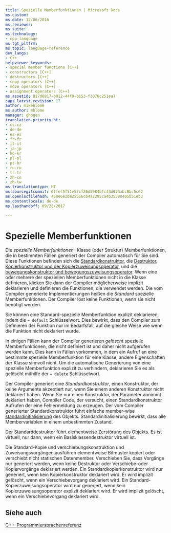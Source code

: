 ```yaml
---
title: Spezielle Memberfunktionen | Microsoft Docs
ms.custom: 
ms.date: 12/06/2016
ms.reviewer: 
ms.suite: 
ms.technology:
- cpp-language
ms.tgt_pltfrm: 
ms.topic: language-reference
dev_langs:
- C++
helpviewer_keywords:
- special member functions [C++]
- constructors [C++]
- destructors [C++]
- copy operators [C++]
- move operators [C++]
- assignment operators [C++]
ms.assetid: 017d6817-b012-44f0-b153-f3076c251ea7
caps.latest.revision: 17
author: mikeblome
ms.author: mblome
manager: ghogen
translation.priority.ht:
- cs-cz
- de-de
- es-es
- fr-fr
- it-it
- ja-jp
- ko-kr
- pl-pl
- pt-br
- ru-ru
- tr-tr
- zh-cn
- zh-tw
ms.translationtype: HT
ms.sourcegitcommit: 6ffef5f51e57cf36d5984bfc43d023abc8bc5c62
ms.openlocfilehash: 460e6e2ba25566cb4a2295ca4b35590405b51eb3
ms.contentlocale: de-de
ms.lasthandoff: 09/25/2017

---
```

# <a name="special-member-functions"></a>Spezielle Memberfunktionen  
  
Die *spezielle Memberfunktionen* -Klasse (oder Struktur) Memberfunktionen, die in bestimmten Fällen generiert der Compiler automatisch für Sie sind. Diese Funktionen befinden sich die [Standardkonstruktor](constructors-cpp.md#default_constructors), die [Destruktor](destructors-cpp.md), [Kopierkonstruktor und der Kopierzuweisungsoperator](copy-constructors-and-copy-assignment-operators-cpp.md), und die [bewegungskonstruktor und bewegungszuweisungsoperator](move-constructors-and-move-assignment-operators-cpp.md). Wenn eine oder mehrere der speziellen Memberfunktionen nicht in die Klasse definieren, klicken Sie dann der Compiler möglicherweise implizit deklarieren und definieren die Funktionen, die verwendet werden. Die vom Compiler generierte Implementierungen heißen die *Standard* spezielle Memberfunktionen. Der Compiler löst keine Funktionen, wenn sie nicht benötigt werden.  
  
Sie können eine Standard-spezielle Memberfunktion explizit deklarieren, indem die `= default` Schlüsselwort. Dies bewirkt, dass den Compiler zum Definieren der Funktion nur im Bedarfsfall, auf die gleiche Weise wie wenn die Funktion nicht deklariert wurde. 

In einigen Fällen kann der Compiler generieren *gelöscht* spezielle Memberfunktionen, die nicht definiert ist und daher nicht aufgerufen werden kann. Dies kann in Fällen vorkommen, in dem ein Aufruf an eine bestimmte spezielle Memberfunktion für eine Klasse, andere Eigenschaften der Klasse sinnvoll nicht. Um die automatische Generierung von eine spezielle Memberfunktion explizit zu verhindern, deklarieren Sie es als gelöscht mithilfe der `= delete` Schlüsselwort.  
  
Der Compiler generiert eine *Standardkonstruktor*, einen Konstruktor, der keine Argumente akzeptiert nur, wenn Sie einem anderen Konstruktor nicht deklariert haben. Wenn Sie nur einen Konstruktor, der Parameter annimmt deklariert haben, Compiler Code, der versucht, einen Standardkonstruktor Aufrufen der eine Fehlermeldung zu erzeugen. Der vom Compiler generierter Standardkonstruktor führt einfache member-wise [standardinitialisierung](initializers.md#default_initialization) des Objekts. Standardinitialisierung bewirkt, dass alle Membervariablen in einem unbestimmten Zustand.  
  
Der Standarddestruktor führt elementweise Zerstörung des Objekts. Es ist virtuell, nur dann, wenn ein Basisklassendestruktor virtuell ist.  
  
Die Standard-Kopie und verschiebungskonstruktion und Zuweisungsvorgängen ausführen elementweise Bitmuster kopiert oder verschiebt nicht statischen Datenmember. Verschieben Sie, dass Vorgänge nur generiert werden, wenn keine Destruktor oder Verschiebe-oder Kopiervorgänge deklariert werden. Ein Standardkopierkonstruktor wird nur generiert, wenn kein Kopierkonstruktor deklariert wird. Er wird implizit gelöscht, wenn ein Verschiebevorgang deklariert wird. Ein Standard-Kopierzuweisungsoperator wird nur generiert, wenn kein Kopierzuweisungsoperator explizit deklariert wird. Er wird implizit gelöscht, wenn ein Verschiebevorgang deklariert wird.  
  
## <a name="see-also"></a>Siehe auch  
[C++-Programmiersprachenreferenz](cpp-language-reference.md)  



 

